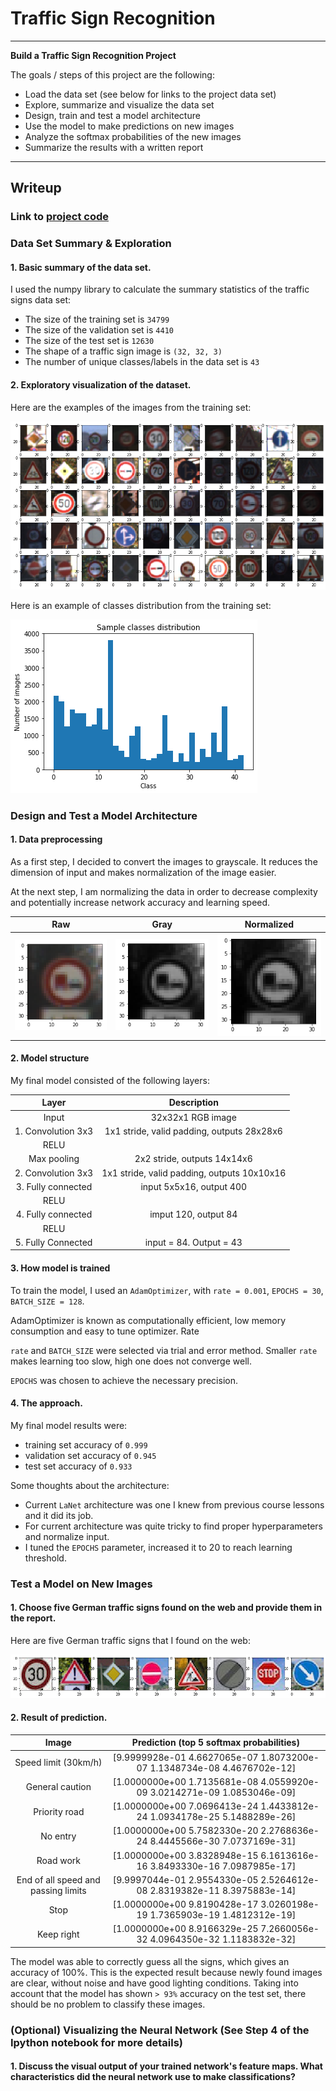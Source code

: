 # **Traffic Sign Recognition** 

---

**Build a Traffic Sign Recognition Project**

The goals / steps of this project are the following:

* Load the data set (see below for links to the project data set)
* Explore, summarize and visualize the data set
* Design, train and test a model architecture
* Use the model to make predictions on new images
* Analyze the softmax probabilities of the new images
* Summarize the results with a written report


[//]: # (Image References)

[training_set_examples]: ./results/set_examples.png "training_set_examples"
[training_examples_distribution]: ./results/histogram.png "training_examples_distribution"
[raw_image]: ./results/raw_image.png "raw_image"
[normalized_image]: ./results/normalized_image.png "normalized_image"
[gray_image]: ./results/gray.png "gray_image"
[images_from_the_internet]: ./results/images_from_the_internet.png "images_from_the_internet"

---
## Writeup

### Link to [project code](https://github.com/andriikushch/CarND-Traffic-Sign-Classifier-Project/blob/master/Traffic_Sign_Classifier.ipynb)

### Data Set Summary & Exploration

#### 1. Basic summary of the data set.

I used the numpy library to calculate the summary statistics of the traffic
signs data set:

* The size of the training set is `34799`
* The size of the validation set is `4410`
* The size of the test set is `12630`
* The shape of a traffic sign image is `(32, 32, 3)`
* The number of unique classes/labels in the data set is `43`

#### 2. Exploratory visualization of the dataset.

Here are the examples of the images from the training set:

![alt text][training_set_examples]

Here is an example of classes distribution from the training set:

![alt text][training_examples_distribution]

### Design and Test a Model Architecture

#### 1. Data preprocessing

As a first step, I decided to convert the images to grayscale. It reduces the dimension of input and makes normalization of the image easier.

At the next step, I am normalizing the data in order to decrease complexity and potentially increase network accuracy and learning speed.

| Raw  | Gray  | Normalized  | 
|:-:|:-:|:-:|
| ![alt text][raw_image]  | ![alt text][gray_image]  | ![alt text][normalized_image]  |



#### 2. Model structure

My final model consisted of the following layers:

| Layer         		|     Description	        					| 
|:---------------------:|:---------------------------------------------:| 
| Input         		| 32x32x1 RGB image   							| 
| 1. Convolution 3x3     	| 1x1 stride, valid padding, outputs 28x28x6	|
| RELU					|												|
| Max pooling	      	| 2x2 stride,  outputs 14x14x6 				|
| 2. Convolution 3x3	    | 1x1 stride, valid padding, outputs 10x10x16    									|
| 3. Fully connected		| input 5x5x16, output 400   									|
| RELU				|         									|
| 4. Fully connected	|	imput 120, output 84											|
|	RELU					|				|
| 5.  Fully Connected  |	input = 84. Output = 43			|
 


#### 3. How model is trained


To train the model, I used an `AdamOptimizer`, with `rate = 0.001`, `EPOCHS = 30`, `BATCH_SIZE = 128`.

AdamOptimizer is known as computationally efficient, low memory consumption and easy to tune optimizer. Rate 

`rate` and `BATCH_SIZE` were selected via trial and error method. Smaller `rate` makes learning too slow, high one does not converge well. 

`EPOCHS` was chosen to achieve the necessary precision.

#### 4. The approach.

My final model results were:

* training set accuracy of `0.999`
* validation set accuracy of `0.945`
* test set accuracy of `0.933`

Some thoughts about the architecture:

* Current `LaNet` architecture was one I knew from previous course lessons and it did its job.
* For current architecture was quite tricky to find proper hyperparameters and normalize input.
* I tuned the `EPOCHS` parameter, increased it to 20 to reach learning threshold. 

### Test a Model on New Images

#### 1. Choose five German traffic signs found on the web and provide them in the report.

Here are five German traffic signs that I found on the web:

![alt text][images_from_the_internet]


#### 2. Result of prediction.


| Image			        |     Prediction (top 5 softmax probabilities)	        					| 
|:---------------------:|:---------------------------------------------:| 
|Speed limit (30km/h)   |                  [9.9999928e-01 4.6627065e-07 1.8073200e-07 1.1348734e-08 4.4676702e-12] |
|General caution        |                  [1.0000000e+00 1.7135681e-08 4.0559920e-09 3.0214271e-09 1.0853046e-09] |
|Priority road          |                  [1.0000000e+00 7.0696413e-24 1.4433812e-24 1.0934178e-25 5.1488289e-26] |
|No entry               |                  [1.0000000e+00 5.7582330e-20 2.2768636e-24 8.4445566e-30 7.0737169e-31] |
|Road work              |                  [1.0000000e+00 3.8328948e-15 6.1613616e-16 3.8493330e-16 7.0987985e-17] |
|End of all speed and passing limits |     [9.9997044e-01 2.9554330e-05 2.5264612e-08 2.8319382e-11 8.3975883e-14] |
|Stop                   |                  [1.0000000e+00 9.8190428e-17 3.0260198e-19 1.7365903e-19 1.4812312e-19] |
|Keep right             |                  [1.0000000e+00 8.9166329e-25 7.2660056e-32 4.0964350e-32 1.1183832e-32] |

The model was able to correctly guess all the signs, which gives an accuracy of 100%. This is the expected result because newly found images are clear, without noise and have good lighting conditions. Taking into account that the model has shown `> 93%` accuracy on the test set, there should be no problem to classify these images. 

### (Optional) Visualizing the Neural Network (See Step 4 of the Ipython notebook for more details)
#### 1. Discuss the visual output of your trained network's feature maps. What characteristics did the neural network use to make classifications?


